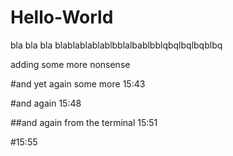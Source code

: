 # Hello-World

bla bla bla blablablablablbblalbablbblqbqlbqlbqblbq

adding some more nonsense 


#and yet again some more 15:43


#and again 15:48


##and again from the terminal 15:51



#15:55
